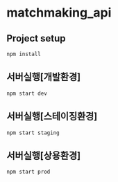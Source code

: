 # matchmaking_api

## Project setup
```
npm install
```

## 서버실행[개발환경]
```
npm start dev
```

## 서버실행[스테이징환경]
```
npm start staging
```

## 서버실행[상용환경]
```
npm start prod
```